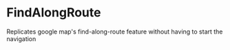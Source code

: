 # FindAlongRoute
Replicates google map's find-along-route feature without having to start the navigation
